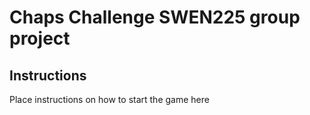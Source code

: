 # Chaps Challenge SWEN225 group project


## Instructions
Place instructions on how to start the game here

